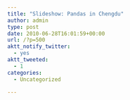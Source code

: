 ```yaml
---
title: "Slideshow: Pandas in Chengdu"
author: admin
type: post
date: 2010-06-28T16:01:59+00:00
url: /?p=500
aktt_notify_twitter:
  - yes
aktt_tweeted:
  - 1
categories:
  - Uncategorized

---
```

